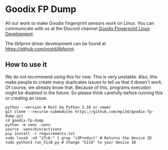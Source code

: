 # Goodix FP Dump

All our work to make Goodix fingerprint sensors work on Linux.
You can communicate with us at the Discord channel [Goodix Fingerprint Linux Development](https://discord.com/invite/6xZ6k34Vqg).

The libfprint driver development can be found at https://github.com/rootd/libfprint.

## How to use it

We do not recommend using this for now. This is very unstable.
Also, this make people to create many duplicates issues to tell us that it doesn't work. Of course, we already know that.
Because of this, programs execution might be disabled in the future.
So please think carefully before running this or creating an issue.

```console
python --version # Must be Python 3.10 or newer
git clone --recurse-submodules https://github.com/mpi3d/goodix-fp-dump.git
cd goodix-fp-dump
python -m venv .venv
source .venv/bin/activate
pip install -r requirements.txt
sudo lsusb -vd "27c6:" | grep "idProduct" # Returns the device ID
sudo python3 run_5110.py # Change "5110" to your device ID
```
